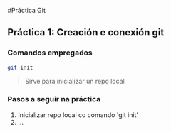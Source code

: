 #Práctica Git

## Práctica 1: Creación e conexión git

### Comandos empregados

``` bash
git init
```

>Sirve para inicializar un repo local

### Pasos a seguir na práctica

1. Inicializar repo local co comando 'git init'
2. ...
